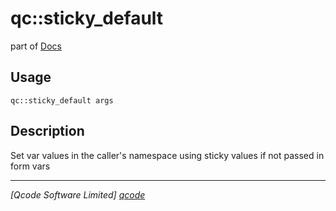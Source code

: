 qc::sticky_default
==================

part of [Docs](../index.md)

Usage
-----
`qc::sticky_default args`

Description
-----------
Set var values in the caller's namespace using sticky values if not passed in form vars

----------------------------------
*[Qcode Software Limited] [qcode]*

[qcode]: http://www.qcode.co.uk "Qcode Software"